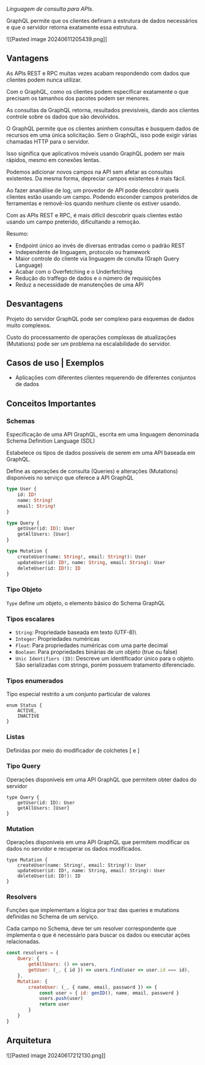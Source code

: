*Linguagem de consulta para APIs.* 

GraphQL permite que os clientes definam a estrutura de dados necessários e que o servidor retorna exatamente essa estrutura.

![[Pasted image 20240611205439.png]]

## Vantagens

As APIs REST e RPC muitas vezes acabam respondendo com dados que clientes podem nunca utilizar.

Com o GraphQL, como os clientes podem especificar exatamente o que precisam os tamanhos dos pacotes podem ser menores.

As consultas da GraphQL retorna, resultados previsíveis, dando aos clientes controle sobre os dados que são devolvidos.

O GraphQL permite que os clientes aninhem consultas e busquem dados de recursos em uma única solicitação. Sem o GraphQL, isso pode exigir várias chamadas HTTP para o servidor.

Isso significa que aplicativos móveis usando GraphQL podem ser mais rápidos, mesmo em conexões lentas. 

Podemos adicionar novos campos na API sem afetar as consultas existentes. Da mesma forma, depreciar campos existentes é mais fácil.

Ao fazer ananálise de log, um provedor de API pode descobrir queis clientes estão usando um campo. Podendo esconder campos preteridos de ferramentas e removê-los quando nenhum cliente os estiver usando.

Com as APIs REST e RPC, é mais difícil descobrir quais clientes estão usando um campo preterido, dificultando a remoção.

Resumo:
- Endpoint único ao invés de diversas entradas como o padrão REST
- Independente de linguagem, protocolo ou framework
- Maior controle do cliente via linguagem de conulta (Graph Query Language)
- Acabar com o Overfetching e o Underfetching
- Redução do traffego de dados e o número de requisições
- Reduz a necessidade de manutenções de uma API

## Desvantagens

Projeto do servidor GraphQL pode ser complexo para esquemas de dados muito complexos.

Custo do processamento de operações complexas de atualizações (Mutations) pode ser um problema na escalabilidade do servidor. 

## Casos de uso | Exemplos

- Aplicações com diferentes clientes requerendo de diferentes conjuntos de dados

## Conceitos Importantes

### Schemas

Especificação de uma API GraphQL, escrita em uma linguagem denominada Schema Definition Language (SDL)

Estabelece os tipos de dados possíveis de serem em uma API baseada em GraphQL.

Define as operações de consulta (Queries) e alterações (Mutations) disponíveis no serviço que oferece a API GraphQL

```GraphQL
type User {
	id: ID!
	name: String!
	email: String!
}

type Query {
	getUser(id: ID): User
	getAllUsers: [User]
}

type Mutation {
	createUser(name: String!, email: String!): User
	updateUser(id: ID!, name: String, email: String): User
	deleteUser(id: ID!): ID
}
```

### Tipo Objeto

`Type` define um objeto, o elemento básico do Schema GraphQL

### Tipos escalares

- `String`: Propriedade baseada em texto (UTF-8)\
- `Integer`: Propriedades numéricas
- `Float`: Para propriedades numéricas com uma parte decimal
- `Boolean`: Para propriedades binárias de um objeto (true ou false)
- `Unic Identifiers (ID)`: Descreve um identificador único para o objeto. São serializadas com strings, porém possuem tratamento diferenciado.

### Tipos enumerados

Tipo especial restrito a um conjunto particular de valores

```
enum Status {
	ACTIVE,
	INACTIVE
}
```
### Listas

Definidas por meio do modificador de colchetes \[ e ]

### Tipo Query

Operações disponíveis em uma API GraphQL que permitem obter dados do servidor

```
type Query {
	getUser(id: ID): User
	getAllUsers: [User]
}
```

### Mutation

Operações disponíveis em uma API GraphQL que permitem modificar os dados no servidor e recuperar os dados modificados.

```
type Mutation {
	createUser(name: String!, email: String!): User
	updateUser(id: ID!, name: String, email: String): User
	deleteUser(id: ID!): ID
}
```

### Resolvers

Funções que implementam a lógica por traz das queries e mutations definidas no Schema de um serviço.

Cada campo no Schema, deve ter um resolver correspondente que implementa o que é necessário para buscar os dados ou executar ações relacionadas.

```js
const resolvers = {
	Query: {
		getAllUsers: () => users,
		getUser: (_, { id }) => users.find(user => user.id === id),
	},
	Mutation: {
		createUser: (_, { name, email, password }) => {
			const user = { id: genID(), name, email, password }
			users.push(user)
			return user
		}
	}
}
```

## Arquitetura

![[Pasted image 20240617212130.png]]
